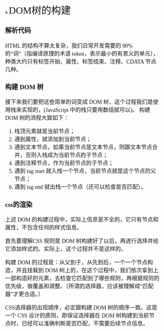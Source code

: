 a <font face="微软雅黑" size="4" >
<font size="6">DOM树的构建</font>

### 解析代码
HTML 的结构不算太复杂，我们日常开发需要的 90% 的“词”（指编译原理的术语 token，表示最小的有意义的单元），种类大约只有标签开始、属性、标签结束、注释、CDATA 节点几种。
### 构建 DOM 树

接下来我们要把这些简单的词变成 DOM 树，这个过程我们是使用栈来实现的，(JavaScript 中的栈只要用数组就可以)。
构建 DOM 树的流程大致如下：

1. 栈顶元素就是当前节点；
2. 遇到属性，就添加到当前节点；
3. 遇到文本节点，如果当前节点是文本节点，则跟文本节点合并，否则入栈成为当前节点的子节点；
4. 遇到注释节点，作为当前节点的子节点；
5. 遇到 tag start 就入栈一个节点，当前节点就是这个节点的父节点；
6. 遇到 tag end 就出栈一个节点（还可以检查是否匹配）。


### css的渲染
上述 DOM 的构建过程中，实际上信息是不全的，它只有节点和属性，不包含任何的样式信息。  

首先要理解CSS 规则是 DOM 树构建好了以后，再进行选择并给它添加样式的。实际上，这个过程并不是这样的。  

构建 DOM 的过程是：从父到子，从先到后，一个一个节点构造，并且挂载到 DOM 树上的，在这个过程中，我们依次拿到上一部构造好的元素，去检查它匹配到了哪些规则，再根据规则的优先级，做覆盖和调整。（所谓的选择器，应该被理解成“匹配器”才更合适。）

CSS选择器的出现顺序，必定跟构建 DOM 树的顺序一致。这是一个 CSS 设计的原则，即保证选择器在 DOM 树构建到当前节点时，已经可以准确判断是否匹配，不需要后续节点信息。
</font>
